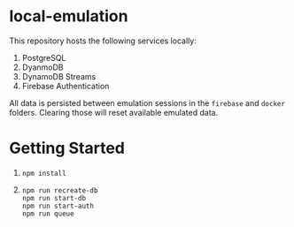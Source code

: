 # local-emulation
This repository hosts the following services locally:
1. PostgreSQL
1. DyanmoDB
1. DynamoDB Streams
1. Firebase Authentication

All data is persisted between emulation sessions in the `firebase` and `docker` folders. Clearing those will reset available emulated data.

# Getting Started
1.
    ```
    npm install
    ```
2.
    ```
    npm run recreate-db
    npm run start-db
    npm run start-auth
    npm run queue
    ```